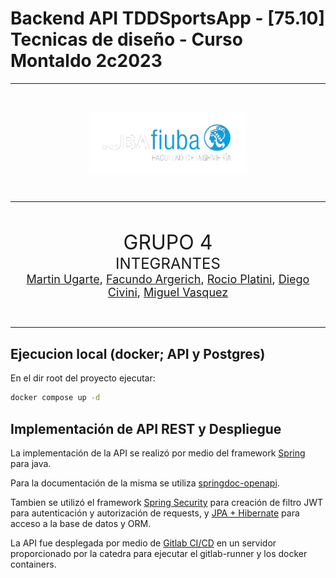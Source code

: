 # Backend API TDDSportsApp - [75.10] Tecnicas de diseño - Curso Montaldo 2c2023

---

<br>
<p align="center">
  <a href="#/"><img src="https://raw.githubusercontent.com/MiguelV5/MiguelV5/main/misc/logofiubatransparent_partialwhite.png" width="50%"/></a>
</p>
<br>

---

<br>
<p align="center">
<font size="+3">
GRUPO 4
</font>
<br>
<font size="+2">
INTEGRANTES
</font>
<br>
<font size="+1">
<a href="https://github.com/MartinUgarte">Martin Ugarte</a>, 
<a href="https://github.com/bonshot">Facundo Argerich</a>, 
<a href="https://github.com/rplatini">Rocio Platini</a>, 
<a href="https://github.com/DiegoCivi">Diego Civini</a>, 
<a href="https://github.com/MiguelV5">Miguel Vasquez</a>
</font>
</p>
<br>


---

## Ejecucion local (docker; API y Postgres)

En el dir root del proyecto ejecutar:
```bash
docker compose up -d 
```

## Implementación de API REST y Despliegue

La implementación de la API se realizó por medio del framework [Spring](https://spring.io/) para java.

Para la documentación de la misma se utiliza [springdoc-openapi](https://springdoc.org/). 

Tambien se utilizó el framework [Spring Security](https://docs.spring.io/spring-security/reference/index.html) para creación de filtro JWT para autenticación y autorización de requests, y [JPA + Hibernate](https://docs.spring.io/spring-framework/reference/data-access/orm/jpa.html) para acceso a la base de datos y ORM.

La API fue desplegada por medio de [Gitlab CI/CD](https://docs.gitlab.com/ee/ci/)
en un servidor proporcionado por la catedra para ejecutar el gitlab-runner y los docker containers.
